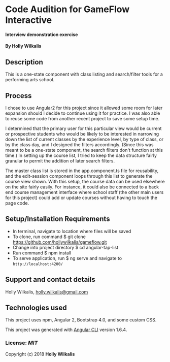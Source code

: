 # Code Audition for GameFlow Interactive

#### Interview demonstration exercise

#### By Holly Wilkalis

## Description

This is a one-state component with class listing and search/filter tools for a performing arts school.


## Process

I chose to use Angular2 for this project since it allowed some room for later expansion should I decide to continue using it for practice. I was also able to reuse some code from another recent project to save some setup time.

I determined that the primary user for this particular view would be current or prospective students who would be likely to be interested in narrowing down the list of current classes by the experience level, by type of class, or by the class day, and I designed the filters accordingly. (Since this was meant to be a one-state component, the search filters don't function at this time.) In setting up the course list, I tried to keep the data structure fairly granular to permit the addition of later search filters.

The master class list is stored in the app.component.ts file for reusability, and the edit-session component loops through this list to generate the course view shown. With this setup, the course data can be used elsewhere on the site fairly easily. For instance, it could also be connected to a back end course management interface where school staff (the other main users for this project) could add or update courses without having to touch the page code. 


## Setup/Installation Requirements

* In terminal, navigate to location where files will be saved
* To clone, run command $ git clone https://github.com/hollywilkalis/gameflow.git
* Change into project directory $ cd angular-tap-list
* Run command $ npm install
* To serve application, run $ ng serve and navigate to `http://localhost:4200/`


## Support and contact details

Holly Wilkalis, holly.wilkalis@gmail.com


## Technologies used

This project uses npm, Angular 2, Bootstrap 4.0, and some custom CSS.

This project was generated with [Angular CLI](https://github.com/angular/angular-cli) version 1.6.4.






### License: *MIT*

Copyright (c) 2018 **Holly Wilkalis**
